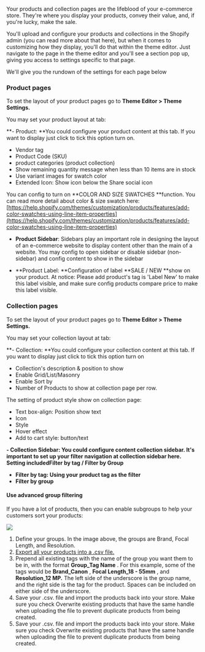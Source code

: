 Your products and collection pages are the lifeblood of your e-commerce store. They're where you display your products, convey their value, and, if you're lucky, make the sale.

You'll upload and configure your products and collections in the Shopify admin \(you can read more about that here\), but when it comes to customizing how they display, you'll do that within the theme editor. Just navigate to the page in the theme editor and you'll see a section pop up, giving you access to settings specific to that page.

We'll give you the rundown of the settings for each page below

### Product pages

To set the layout of your product pages go to **Theme Editor &gt; Theme Settings.**

You may set your product layout at tab:

**- Product: **You could configure your product content at this tab. If you want to display just click to tick this option turn on.

* Vendor tag
* Product Code \(SKU\)
* product categories \(product collection\)
* Show remaining quantity message when less than 10 items are in stock
* Use variant images for swatch color
* Extended Icon: Show icon below the Share social icon

You can config to turn on **COLOR AND SIZE SWATCHES **function. You can read more detail about color & size swatch here: [https://help.shopify.com/themes/customization/products/features/add-color-swatches-using-line-item-properties](https://help.shopify.com/themes/customization/products/features/add-color-swatches-using-line-item-properties)

* **Product Sidebar**: Sidebars play an important role in designing the layout of an e-commerce website to display content other than the main of a website. You may config to open sidebar or disable sidebar \(non-sidebar\) and config content to show in the sidebar

* **Product Label:  **Configuration of label **SALE / NEW **show on your product. At notice: Please add product's tag is 'Label New' to make this label visible, and make sure config products compare price to make this label visible.

### Collection pages

To set the layout of your product pages go to **Theme Editor &gt; Theme Settings.**

You may set your collection layout at tab:

**- Collection: **You could configure your collection content at this tab. If you want to display just click to tick this option turn on

* Collection's description  & position to show
* Enable Grid/List/Masonry
* Enable Sort by
* Number of Products to show at collection page per row.

The setting of product style show on collection page:

* Text box-align: Position show text
* Icon
* Style
* Hover effect
* Add to cart style: button/text

**- Collection Sidebar: **You could configure content collection sidebar. It's important to set up your filter navigation at collection sidebar here. Setting included**Filter by tag / Filter by Group**

* **Filter by tag: Using your product tag as the filter**
* **Filter by group**

#### Use advanced group filtering

If you have a lot of products, then you can enable subgroups to help your customers sort your products:

![](https://help.shopify.com/assets/images/manual/themes/supply-advanced-filtering.png?1520884325)

1. Define your groups. In the image above, the groups are Brand, Focal Length, and Resolution.
2. [Export all your products into a .csv file.](https://help.shopify.com/manual/products/import-export/export-products)
3. Prepend all existing tags with the name of the group you want them to be in, with the format
   **Group\_Tag Name**
   . For this example, some of the tags would be
   **Brand\_Canon**
   ,
   **Focal Length\_18 - 55mm**
   , and
   **Resolution\_12 MP.**
   The left side of the underscore is the group name, and the right side is the tag for the product. Spaces can be included on either side of the underscore.
4. Save your .csv. file and import the products back into your store. Make sure you check Overwrite existing products that have the same handle when uploading the file to prevent duplicate products from being created.
5. Save your .csv. file and import the products back into your store. Make sure you check Overwrite existing products that have the same handle when uploading the file to prevent duplicate products from being created.
